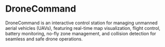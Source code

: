 # DroneCommand
DroneCommand is an interactive control station for managing unmanned aerial vehicles (UAVs), featuring real-time map visualization, flight control, battery monitoring, no-fly zone management, and collision detection for seamless and safe drone operations.
